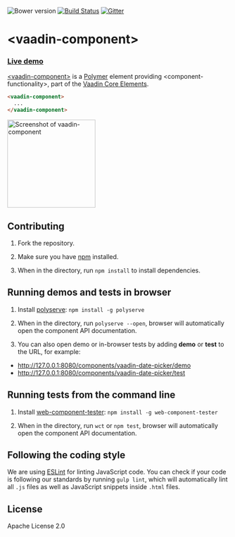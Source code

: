 ![Bower version](https://img.shields.io/bower/v/vaadin-component-skeleton.svg)
[![Build Status](https://travis-ci.org/vaadin/vaadin-component-skeleton.svg?branch=master)](https://travis-ci.org/vaadin/vaadin-component-skeleton)
[![Gitter](https://badges.gitter.im/Join%20Chat.svg)](https://gitter.im/vaadin/vaadin-core-elements?utm_source=badge&utm_medium=badge&utm_campaign=pr-badge)

# &lt;vaadin-component&gt;

### [Live demo](https://cdn.vaadin.com/vaadin-core-elements/master/<vaadin-component>/demo/)

[&lt;vaadin-component&gt;](https://vaadin.com/elements/-/element/vaadin-component) is a [Polymer](http://polymer-project.org) element providing &lt;component-functionality&gt;, part of the [Vaadin Core Elements](https://vaadin.com/elements).

```html
<vaadin-component>
  ...
</vaadin-component>
```

[<img src="https://raw.githubusercontent.com/vaadin/vaadin-component-skeleton/master/screenshot.png" width="200" alt="Screenshot of vaadin-component">](https://vaadin.com/elements/-/element/vaadin-component)


## Contributing

1. Fork the <component-name> repository.

1. Make sure you have [npm](https://www.npmjs.com/) installed.

1. When in the <component-name> directory, run `npm install` to install dependencies.


## Running demos and tests in browser

1. Install [polyserve](https://www.npmjs.com/package/polyserve): `npm install -g polyserve`

1. When in the <component-name> directory, run `polyserve --open`, browser will automatically open the component API documentation.

1. You can also open demo or in-browser tests by adding **demo** or **test** to the URL, for example:

  - http://127.0.0.1:8080/components/vaadin-date-picker/demo
  - http://127.0.0.1:8080/components/vaadin-date-picker/test


## Running tests from the command line

1. Install [web-component-tester](https://www.npmjs.com/package/web-component-tester): `npm install -g web-component-tester`

1. When in the <component-name> directory, run `wct` or `npm test`, browser will automatically open the component API documentation.


## Following the coding style

We are using [ESLint](http://eslint.org/) for linting JavaScript code. You can check if your code is following our standards by running `gulp lint`, which will automatically lint all `.js` files as well as JavaScript snippets inside `.html` files.


## License

Apache License 2.0

